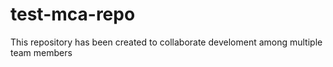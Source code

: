 # test-mca-repo
This repository has been created to collaborate develoment among multiple team members
